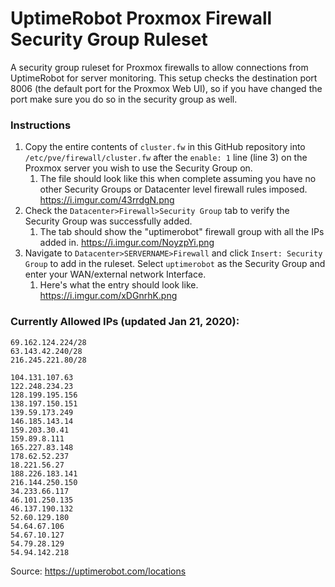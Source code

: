 # UptimeRobot Proxmox Firewall Security Group Ruleset
A security group ruleset for Proxmox firewalls to allow connections from UptimeRobot for server monitoring. This setup checks the destination port 8006 (the default port for the Proxmox Web UI), so if you have changed the port make sure you do so in the security group as well.

### Instructions
1. Copy the entire contents of `cluster.fw` in this GitHub repository into `/etc/pve/firewall/cluster.fw` after the `enable: 1` line (line 3) on the Proxmox server you wish to use the Security Group on.
   1. The file should look like this when complete assuming you have no other Security Groups or Datacenter level firewall rules imposed. https://i.imgur.com/43rrdgN.png
2. Check the `Datacenter>Firewall>Security Group` tab to verify the Security Group was successfully added. 
   1. The tab should show the "uptimerobot" firewall group with all the IPs added in. https://i.imgur.com/NoyzpYi.png
3. Navigate to `Datacenter>SERVERNAME>Firewall` and click `Insert: Security Group` to add in the ruleset. Select `uptimerobot` as the Security Group and enter your WAN/external network Interface.
   1. Here's what the entry should look like. https://i.imgur.com/xDGnrhK.png

### Currently Allowed IPs (updated Jan 21, 2020):

```
69.162.124.224/28
63.143.42.240/28
216.245.221.80/28

104.131.107.63
122.248.234.23
128.199.195.156
138.197.150.151
139.59.173.249
146.185.143.14
159.203.30.41
159.89.8.111
165.227.83.148
178.62.52.237
18.221.56.27
188.226.183.141
216.144.250.150
34.233.66.117
46.101.250.135
46.137.190.132
52.60.129.180
54.64.67.106
54.67.10.127
54.79.28.129
54.94.142.218
```

Source: https://uptimerobot.com/locations
